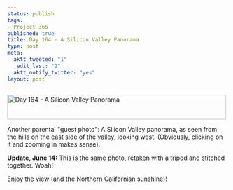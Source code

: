 ```yaml
--- 
status: publish
tags: 
- Project 365
published: true
title: Day 164 - A Silicon Valley Panorama
type: post
meta: 
  aktt_tweeted: "1"
  _edit_last: "2"
  aktt_notify_twitter: "yes"
layout: post
---
```

<a href="http://www.flickr.com/photos/freeed/5831602006/" title="Day 164 - A Silicon Valley Panorama by Fred​, on Flickr"><img src="http://farm4.static.flickr.com/3320/5831602006_b9bd29e96b.jpg" width="500" height="56" alt="Day 164 - A Silicon Valley Panorama"/></a>

Another parental "guest photo": A Silicon Valley panorama, as seen from the hills on the east side of the valley, looking west. (Obviously, clicking on it and zooming in makes sense).

<strong>Update, June 14:</strong> This is the same photo, retaken with a tripod and stitched together. Woah!

Enjoy the view (and the Northern Californian sunshine)!
